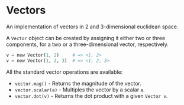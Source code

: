 # Vectors
An implementation of vectors in 2 and 3-dimensional euclidean space.

A ```Vector``` object can be created by assigning it either two or three components, for a two or a three-dimensional vector, respectively.

```python
v = new Vector(1, 2)     # => <1, 2>
v = new Vector(1, 2, 3)  # => <1, 2, 3>
```

All the standard vector operations are available:
- ```vector.mag()```  -  Returns the magnitude of the vector.
- ```vector.scalar(a)``` - Multiples the vector by a scalar ```a```.
- ```vector.dot(v)``` - Returns the dot product with a given ```Vector v```.
